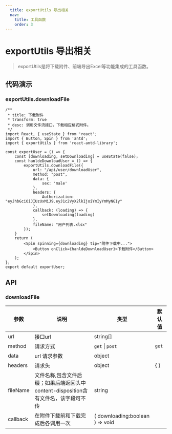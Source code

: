 ```yaml
---
  title: exportUtils 导出相关
  nav:
    title: 工具函数
    order: 3
---
```


# exportUtils 导出相关

> exportUtils是将下载附件、前端导出Excel等功能集成的工具函数。

## 代码演示

### exportUtils.downloadFile

```tsx | pure
/**
 * title: 下载附件
 * transform: true
 * desc: 调用文件流接口，下载相应格式附件。
 */
import React, { useState } from 'react';
import { Button, Spin } from 'antd';
import { exportUtils } from 'react-antd-library';

const exportUser = () => {
    const [downloading, setDownloading] = useState(false);
    const hanldeDownloadUser = () => {
        exportUtils.downloadFile({
            url: "/api/user/downloadUser",
            method: "post",
            data: {
                sex: 'male'
            },
            headers: {
                Authorization: "eyJhbGciOiJIUzUxMiJ9.eyJ1c2VyX2lkIjoiYmIyYmMyNGIy"
            },
            callback: (loading) => {
                setDownloading(loading)
            },
            fileName: "用户列表.xlsx"
        });
    }
    return (
        <Spin spinning={downloading} tip="附件下载中...">
            <Button onClick={hanldeDownloadUser}>下载附件</Button>
        </Spin>
    );
};
export default exportUser;
```

## API

### downloadFile

| 参数               | 说明                 | 类型                                                                     | 默认值 |
| ------------------ | -------------------- | ------------------------------------------------------------------------ | ------ |
| url   |  接口url         | string[]                                                                 |     |
| method              |     请求方式         | `get` \| `post`                                                                | `get`    |
| data      | url 请求参数         | object                                                                   |      |
| headers       | 请求头 | object                                                                   | { }      |
| fileName  | 文件名称,包含文件后缀；如果后端返回头中content-disposition含有文件名，该字段可不传     | string                                                                  |   |
| callback           | 在附件下载前和下载完成后各调用一次 | ( downloading:boolean ) => void                                                 |        |
